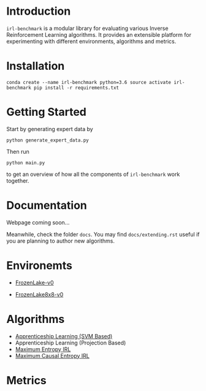# Introduction

`irl-benchmark` is a modular library for evaluating various Inverse Reinforcement Learning algorithms. It provides an extensible platform for experimenting with different environments, algorithms and metrics. 

# Installation

`conda create --name irl-benchmark python=3.6
source activate irl-benchmark
pip install -r requirements.txt`

# Getting Started

Start by generating expert data by

`python generate_expert_data.py`

Then run 

`python main.py` 

to get an overview of how all the components of `irl-benchmark` work together.

# Documentation

Webpage coming soon...

Meanwhile, check the folder `docs`. You may find `docs/extending.rst` useful if you are planning to author new algorithms.

# Environemts

- [FrozenLake-v0](https://gym.openai.com/envs/FrozenLake-v0/)

- [FrozenLake8x8-v0](https://gym.openai.com/envs/FrozenLake8x8-v0/)

# Algorithms

- [Apprenticeship Learning (SVM Based)](http://ai.stanford.edu/~ang/papers/icml04-apprentice.pdf)
- Apprenticeship Learning (Projection Based)
- [Maximum Entropy IRL](https://www.aaai.org/Papers/AAAI/2008/AAAI08-227.pdf) 
- [Maximum Causal Entropy IRL](https://www.cs.cmu.edu/~bziebart/publications/thesis-bziebart.pdf)

# Metrics
